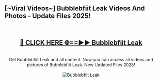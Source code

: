 <h2>[~Viral Videos~] Bubblebfiit Leak Videos And Photos - Update Files 2025!</h2>
<br>
<div align="center">
<h2><a href="https://top-ai-tools.click/QrbHav" rel="nofollow">🔴 CLICK HERE 🌐==►► Bubblebfiit Leak</a></h2>
<br>
Get Bubblebfiit Leak and all content. Now you can access all videos and pictures of Bubblebfiit Leak. New Updated Files 2025!
<br>
<br>
<a href="https://top-ai-tools.click/QrbHav" rel="nofollow" data-target="animated-image.originalLink"><img src="https://i.ibb.co.com/WyWwxjT/player-gif2.gif" alt="Bubblebfiit Leak" style="max-width: 100%; display: inline-block;" data-target="animated-image.originalImage"></a>
</div>
<br>